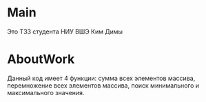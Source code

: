 # Main
Это ТЗ3 студента НИУ ВШЭ Ким Димы
# AboutWork
Данный код имеет 4 функции: сумма всех элементов массива, перемножение всех элементов массива, поиск минимального и максимального значения.
